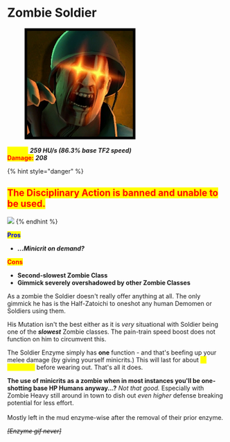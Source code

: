 # Zombie Soldier

<div align="left">

<figure><img src="../../.gitbook/assets/Icon_soldier_zombie.jpg" alt=""><figcaption></figcaption></figure>

</div>

<mark style="color:yellow;">**Speed:**</mark> _**259 HU/s (86.3% base TF2 speed)**_\
<mark style="color:red;">**Damage:**</mark> _**208**_

{% hint style="danger" %}
## <mark style="color:red;">**The Disciplinary Action is banned and unable to be used.**</mark>

![](<../../.gitbook/assets/100px-Item\_icon\_Disciplinary\_Action (3).png>)
{% endhint %}

<mark style="color:blue;">**Pros**</mark>

* _**...Minicrit on demand?**_

<mark style="color:red;">**Cons**</mark>

* **Second-slowest Zombie Class**
* **Gimmick severely overshadowed by other Zombie Classes**

As a zombie the Soldier doesn't really offer anything at all. The only gimmick he has is the Half-Zatoichi to oneshot any human Demomen or Soldiers using them.&#x20;

His Mutation isn't the best either as it is _very_ situational with Soldier being one of the _**slowest**_ Zombie classes. The pain-train speed boost does not function on him to circumvent this.

The Soldier Enzyme simply has **one** function - and that's beefing up your melee damage (by giving yourself minicrits.) This will last for about <mark style="color:yellow;">**(8 seconds)**</mark> before wearing out. That's all it does.

**The use of minicrits as a zombie when in most instances you'll be one-shotting base HP Humans anyway...?** _Not that good._ Especially with Zombie Heavy still around in town to dish out _even higher_ defense breaking potential for less effort.\
\
Mostly left in the mud enzyme-wise after the removal of their prior enzyme.

~~_\[Enzyme gif never]_~~
